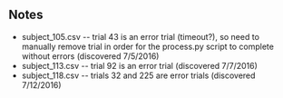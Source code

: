 ## Notes

- subject_105.csv -- trial 43 is an error trial (timeout?), so need to manually remove trial in order for the process.py script to complete without errors (discovered 7/5/2016)
- subject_113.csv -- trial 92 is an error trial (discovered 7/7/2016)
- subject_118.csv -- trials 32 and 225 are error trials (discovered 7/12/2016)

